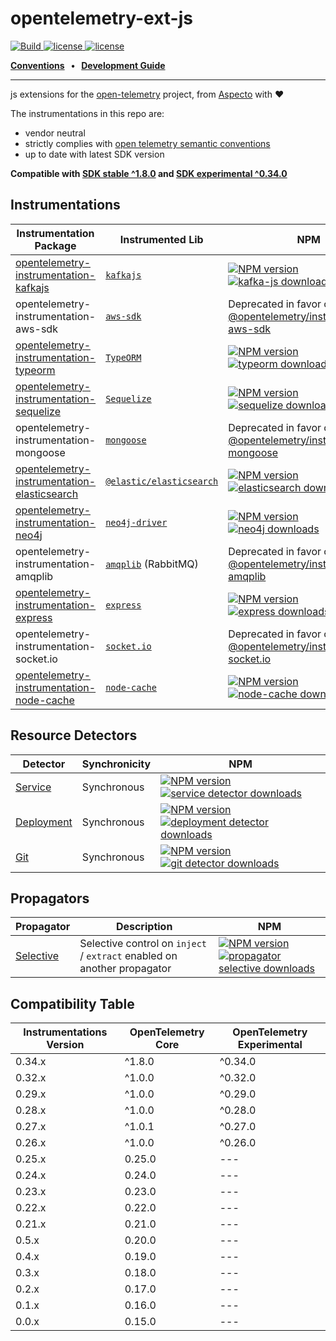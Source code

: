 # opentelemetry-ext-js

<p>
    <a href="https://github.com/aspecto-io/opentelemetry-ext-js/actions?query=workflow%3ABuild">
        <img alt="Build" src="https://github.com/aspecto-io/opentelemetry-ext-js/workflows/Build/badge.svg">
    </a>
    <a href="https://github.com/aspecto-io/opentelemetry-ext-js/blob/master/LICENSE">
        <img alt="license" src="https://img.shields.io/badge/license-Apache_2.0-green.svg?">
    </a>    
        <a href="http://makeapullrequest.com">
        <img alt="license" src="https://img.shields.io/badge/PRs-welcome-brightgreen.svg">
    </a>    
</p>

<p>
  <strong>
    <a href="doc/conventions.md">Conventions</a>
    &nbsp;&nbsp;&bull;&nbsp;&nbsp;
    <a href="doc/development-guide.md">Development Guide</a>
  </strong>
</p>

---

js extensions for the [open-telemetry](https://opentelemetry.io/) project, from [Aspecto](https://www.aspecto.io/) with :heart:

The instrumentations in this repo are:
- vendor neutral
- strictly complies with [open telemetry semantic conventions](https://github.com/open-telemetry/opentelemetry-specification/tree/main/specification/trace/semantic_conventions)
- up to date with latest SDK version

**Compatible with [SDK stable ^1.8.0](https://github.com/open-telemetry/opentelemetry-js/tree/stable/v1.8.0) and [SDK experimental ^0.34.0](https://github.com/open-telemetry/opentelemetry-js/tree/experimental/v0.34.0)**
## Instrumentations
| Instrumentation Package | Instrumented Lib | NPM |
| --- | --- | --- |
| [opentelemetry-instrumentation-kafkajs](./packages/instrumentation-kafkajs) | [`kafkajs`](https://kafka.js.org) | [![NPM version](https://img.shields.io/npm/v/opentelemetry-instrumentation-kafkajs.svg)](https://www.npmjs.com/package/opentelemetry-instrumentation-kafkajs) [![kafka-js downloads](https://img.shields.io/npm/dm/opentelemetry-instrumentation-kafkajs.svg)]()|
| opentelemetry-instrumentation-aws-sdk | [`aws-sdk`](https://docs.aws.amazon.com/AWSJavaScriptSDK/latest/) | Deprecated in favor of [@opentelemetry/instrumentation-aws-sdk](https://www.npmjs.com/package/@opentelemetry/instrumentation-aws-sdk) 
| [opentelemetry-instrumentation-typeorm](./packages/instrumentation-typeorm) | [`TypeORM`](https://typeorm.io/) | [![NPM version](https://img.shields.io/npm/v/opentelemetry-instrumentation-typeorm.svg)](https://www.npmjs.com/package/opentelemetry-instrumentation-typeorm) [![typeorm downloads](https://img.shields.io/npm/dm/opentelemetry-instrumentation-typeorm.svg)]() |
| [opentelemetry-instrumentation-sequelize](./packages/instrumentation-sequelize) | [`Sequelize`](https://sequelize.org/) | [![NPM version](https://img.shields.io/npm/v/opentelemetry-instrumentation-sequelize.svg)](https://www.npmjs.com/package/opentelemetry-instrumentation-sequelize) [![sequelize downloads](https://img.shields.io/npm/dm/opentelemetry-instrumentation-sequelize.svg)]() |
| opentelemetry-instrumentation-mongoose | [`mongoose`](https://mongoosejs.com/) |  Deprecated in favor of [@opentelemetry/instrumentation-mongoose](https://www.npmjs.com/package/@opentelemetry/instrumentation-mongoose) |
| [opentelemetry-instrumentation-elasticsearch](./packages/instrumentation-elasticsearch) | [`@elastic/elasticsearch`](https://www.npmjs.com/package/@elastic/elasticsearch) | [![NPM version](https://img.shields.io/npm/v/opentelemetry-instrumentation-elasticsearch.svg)](https://www.npmjs.com/package/opentelemetry-instrumentation-elasticsearch) [![elasticsearch downloads](https://img.shields.io/npm/dm/opentelemetry-instrumentation-elasticsearch.svg)]() |
| [opentelemetry-instrumentation-neo4j](./packages/instrumentation-neo4j) | [`neo4j-driver`](https://github.com/neo4j/neo4j-javascript-driver/) | [![NPM version](https://img.shields.io/npm/v/opentelemetry-instrumentation-neo4j.svg)](https://www.npmjs.com/package/opentelemetry-instrumentation-neo4j) [![neo4j downloads](https://img.shields.io/npm/dm/opentelemetry-instrumentation-neo4j.svg)]() |
| opentelemetry-instrumentation-amqplib | [`amqplib`](https://github.com/squaremo/amqp.node) (RabbitMQ) | Deprecated in favor of [@opentelemetry/instrumentation-amqplib](https://www.npmjs.com/package/@opentelemetry/instrumentation-amqplib) | 
| [opentelemetry-instrumentation-express](./packages/instrumentation-express) | [`express`](https://github.com/expressjs/express) | [![NPM version](https://img.shields.io/npm/v/opentelemetry-instrumentation-express.svg)](https://www.npmjs.com/package/opentelemetry-instrumentation-express) [![express downloads](https://img.shields.io/npm/dm/opentelemetry-instrumentation-express.svg)]() |
|opentelemetry-instrumentation-socket.io | [`socket.io`](https://github.com/socketio/socket.io) |  Deprecated in favor of [@opentelemetry/instrumentation-socket.io](https://www.npmjs.com/package/@opentelemetry/instrumentation-socket.io)
|[opentelemetry-instrumentation-node-cache](./packages/instrumentation-node-cache) | [`node-cache`](https://www.npmjs.com/package/node-cache) | [![NPM version](https://img.shields.io/npm/v/opentelemetry-instrumentation-node-cache.svg)](https://www.npmjs.com/package/opentelemetry-instrumentation-node-cache) [![node-cache downloads](https://img.shields.io/npm/dm/opentelemetry-instrumentation-node-cache.svg)]()


## Resource Detectors
| Detector | Synchronicity | NPM |
| --- | --- | --- |
| [Service](./detectors/node/resource-detector-service) | Synchronous | [![NPM version](https://img.shields.io/npm/v/opentelemetry-resource-detector-service.svg)](https://www.npmjs.com/package/opentelemetry-resource-detector-service) [![service detector downloads](https://img.shields.io/npm/dm/opentelemetry-resource-detector-service.svg)]() |
| [Deployment](./detectors/node/resource-detector-deployment) | Synchronous | [![NPM version](https://img.shields.io/npm/v/opentelemetry-resource-detector-deployment.svg)](https://www.npmjs.com/package/opentelemetry-resource-detector-deployment)[![deployment detector downloads](https://img.shields.io/npm/dm/opentelemetry-resource-detector-deployment.svg)]()
| [Git](./detectors/node/resource-detector-git)  | Synchronous | [![NPM version](https://img.shields.io/npm/v/opentelemetry-resource-detector-git.svg)](https://www.npmjs.com/package/opentelemetry-resource-detector-git) [![git detector downloads](https://img.shields.io/npm/dm/opentelemetry-resource-detector-git.svg)]()

## Propagators
| Propagator | Description | NPM |
| --- | --- | --- |
| [Selective](./propagators/propagator-selective) | Selective control on `inject` / `extract` enabled on another propagator | [![NPM version](https://img.shields.io/npm/v/opentelemetry-propagator-selective.svg)](https://www.npmjs.com/package/opentelemetry-propagator-selective) [![propagator selective downloads](https://img.shields.io/npm/dm/opentelemetry-propagator-selective.svg)]() |



## Compatibility Table

| Instrumentations Version | OpenTelemetry Core | OpenTelemetry Experimental | 
| --- | --- | --- |
| 0.34.x | ^1.8.0 | ^0.34.0 |
| 0.32.x | ^1.0.0 | ^0.32.0 |
| 0.29.x | ^1.0.0 | ^0.29.0 |
| 0.28.x | ^1.0.0 | ^0.28.0 |
| 0.27.x | ^1.0.1 | ^0.27.0 |
| 0.26.x | ^1.0.0 | ^0.26.0 |
| 0.25.x | 0.25.0 | --- |
| 0.24.x | 0.24.0 | --- |
| 0.23.x | 0.23.0 | --- |
| 0.22.x | 0.22.0 | --- |
| 0.21.x | 0.21.0 | --- |
| 0.5.x | 0.20.0 | --- |
| 0.4.x | 0.19.0 | --- |
| 0.3.x | 0.18.0 | --- |
| 0.2.x | 0.17.0 | --- |
| 0.1.x | 0.16.0 | --- |
| 0.0.x | 0.15.0 | --- |
